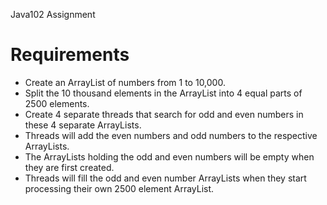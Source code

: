 Java102 Assignment

# Requirements

- Create an ArrayList of numbers from 1 to 10,000. 
- Split the 10 thousand elements in the ArrayList into 4 equal parts of 2500 elements. 
- Create 4 separate threads that search for odd and even numbers in these 4 separate ArrayLists.
- Threads will add the even numbers and odd numbers to the respective ArrayLists.
- The ArrayLists holding the odd and even numbers will be empty when they are first created. 
- Threads will fill the odd and even number ArrayLists when they start processing their own 2500 element ArrayList.